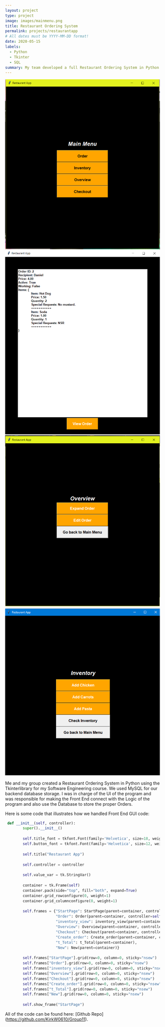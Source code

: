 ```yaml
---
layout: project
type: project
image: images/mainmenu.png
title: Restaurant Ordering System
permalink: projects/restaurantapp
# All dates must be YYYY-MM-DD format!
date: 2020-05-15
labels:
  - Python
  - Tkinter
  - SQL
summary: My team developed a full Restaurant Ordering System in Python
---
```


<div class="ui small rounded images">
  <img class="ui image" src="../images/mainmenu.png">
  <img class="ui image" src="../images/rest2.png">
  <img class="ui image" src="../images/rest3.png">
  <img class="ui image" src="../images/rest4.png">
</div>

Me and my group created a Restaurant Ordering System in Python using the Tkinterlibrary for my Software Engineering course. We used MySQL for our backend database storage. I was in charge of the UI of the program and was responsible for making the Front End connect with the Logic of the program and also use the Database to store the proper Orders.

Here is some code that illustrates how we handled Front End GUI code:

```python
 def __init__(self, controller):
        super().__init__()

        self.title_font = tkfont.Font(family='Helvetica', size=18, weight="bold", slant="italic")
        self.button_font = tkfont.Font(family='Helvetica', size=12, weight="bold")

        self.title("Restaurant App")

        self.controller = controller

        self.value_var = tk.StringVar()

        container = tk.Frame(self)
        container.pack(side="top", fill="both", expand=True)
        container.grid_rowconfigure(0, weight=1)
        container.grid_columnconfigure(0, weight=1)

        self.frames = {"StartPage": StartPage(parent=container, controller=self),
                       "Order": Order(parent=container, controller=self),
                       "inventory_view": inventory_view(parent=container, controller=self),
                       "Overview": Overview(parent=container, controller=self),
                       "Checkout": Checkout(parent=container, controller=self),
                       "Create_order": Create_order(parent=container, controller=self),
                       "t_Total": t_Total(parent=container),
                       "New": New(parent=container)}

        self.frames["StartPage"].grid(row=0, column=0, sticky="nsew")
        self.frames["Order"].grid(row=0, column=0, sticky="nsew")
        self.frames["inventory_view"].grid(row=0, column=0, sticky="nsew")
        self.frames["Overview"].grid(row=0, column=0, sticky="nsew")
        self.frames["Checkout"].grid(row=0, column=0, sticky="nsew")
        self.frames["Create_order"].grid(row=0, column=0, sticky="nsew")
        self.frames["t_Total"].grid(row=0, column=0, sticky="nsew")
        self.frames["New"].grid(row=0, column=0, sticky="nsew")

        self.show_frame("StartPage")
```
All of the code can be found here: [Github Repo] (https://github.com/KirkW0610/Group11).


